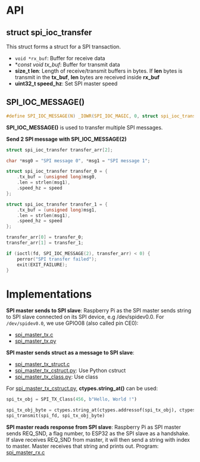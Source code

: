 # API
## struct spi_ioc_transfer

This struct forms a struct for a SPI transaction.

* ``void *rx_buf``: Buffer for receive data
* **const void *tx_buf**: Buffer for transmit data
* **size_t len**: Length of receive/transmit buffers in bytes. If **len** bytes is transmit in the **tx_buf**, **len** bytes are received inside **rx_buf**
* **uint32_t speed_hz**: Set SPI master speed
## SPI_IOC_MESSAGE()
```c
#define SPI_IOC_MESSAGE(N) _IOWR(SPI_IOC_MAGIC, 0, struct spi_ioc_transfer[N])
```
**SPI_IOC_MESSAGE()** is used to transfer multiple SPI messages.

**Send 2 SPI message with SPI_IOC_MESSAGE(2)**
```c
struct spi_ioc_transfer transfer_arr[2];

char *msg0 = "SPI message 0", *msg1 = "SPI message 1";

struct spi_ioc_transfer transfer_0 = {
    .tx_buf = (unsigned long)msg0,
    .len = strlen(msg1),
    .speed_hz = speed
};

struct spi_ioc_transfer transfer_1 = {
    .tx_buf = (unsigned long)msg1,
    .len = strlen(msg1),
    .speed_hz = speed
};

transfer_arr[0] = transfer_0;
transfer_arr[1] = transfer_1;

if (ioctl(fd, SPI_IOC_MESSAGE(2), transfer_arr) < 0) {
    perror("SPI transfer failed");
    exit(EXIT_FAILURE);
}
```

# Implementations

**SPI master sends to SPI slave**: Raspberry Pi as the SPI master sends string to SPI slave connected on its SPI device, e.g /dev/spidev0.0. For ``/dev/spidev0.0``, we use GPIO08 (also called pin CE0):

* [spi_master_tx.c](spi_master_tx.c)
* [spi_master_tx.py](spi_master_tx.py)

**SPI master sends struct as a message to SPI slave**: 
* [spi_master_tx_struct.c](spi_master_tx_struct.c)
* [spi_master_tx_cstruct.py](spi_master_tx_cstruct.py): Use Python cstruct
* [spi_master_tx_class.py](spi_master_tx_class.py): Use class

For [spi_master_tx_cstruct.py](spi_master_tx_cstruct.py), **ctypes.string_at()** can be used:
```py
spi_tx_obj = SPI_TX_Class(456, b"Hello, World !")

spi_tx_obj_byte = ctypes.string_at(ctypes.addressof(spi_tx_obj), ctypes.sizeof(spi_tx_obj))
spi_transmit(spi_fd, spi_tx_obj_byte)
```

**SPI master reads response from SPI slave**: Raspberry Pi as SPI master sends REQ_SND, a flag number, to ESP32 as the SPI slave as a handshake. If slave receives REQ_SND from master, it will then send a string with index to master. Master receives that string and prints out. Program: [spi_master_rx.c](spi_master_rx.c)
